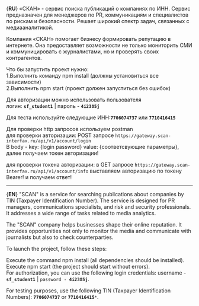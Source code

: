 {**RU**}
«СКАН» - сервис поиска публикаций о компаниях по ИНН. Сервис предназначен для менеджеров по PR, коммуникациям и специалистов по рискам и безопасности. Решает широкий спектр задач, связанных с медиааналитикой.<br/>

Компания «СКАН» помогает бизнесу формировать репутацию в интернете. Она предоставляет возможности не только мониторить СМИ и коммуницировать с журналистами, но и проверять своих контрагентов.<br/>

Что бы запустить проект нужно:<br/>
    1.Выполнить команду npm install (должны установиться все зависимости)<br/>
    2.Выполнить npm start (проект должен запуститься без ошибок)<br/>

Для авторизации можно использовать пользователя<br/>
    логин: <code>**sf_student1**</code> | пароль - <code>**4i2385j**</code><br/>

Для теста используйте следующие ИНН:<code>**7706074737**</code> или <code>**7710416415**</code><br/>

Для проверки http запросов используем postman  <br/>
для проверки авторизации: POST запросе  `https://gateway.scan-interfax.ru/api/v1/account/login`<br/>
        В body - key: {login  password}  value: {соответсвующие параметры}, далее получаем токен авторизации!<br/>

для проверки токена авторизации: в GET запросе `https://gateway.scan-interfax.ru/api/v1/account/info` выставляем авторизацию по токену Bearer! и получаем ответ!<br/>
<hr/>

{**EN**}
"SCAN" is a service for searching publications about companies by TIN (Taxpayer Identification Number). The service is designed for PR managers, communications specialists, and risk and security professionals. It addresses a wide range of tasks related to media analytics.

The "SCAN" company helps businesses shape their online reputation. It provides opportunities not only to monitor the media and communicate with journalists but also to check counterparties.<br/>

To launch the project, follow these steps:<br/>

Execute the command npm install (all dependencies should be installed).<br/>
Execute npm start (the project should start without errors).<br/>
For authorization, you can use the following login credentials: username - <code>**sf_student1**</code> | <code>password - **4i2385j**</code>.<br/>

For testing purposes, use the following TIN (Taxpayer Identification Numbers): <code>**7706074737**</code> or <code>**7710416415***</code>.<br/>
                   
